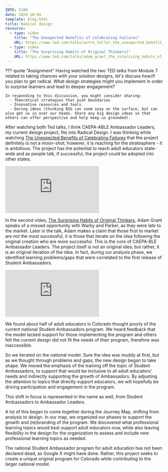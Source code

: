 ```yaml
---
INTE: 5100
date: 2020-10-04
template: blog.html
title: Radical design
resource:
  - type: video
    title: "The Unexpected Benefits of Celebrating Failures"
    URL: https://www.ted.com/talks/astro_teller_the_unexpected_benefit_of_celebrating_failure
  - type: video
    title: "The Surprising Habits of Original Thinkers]"
    URL: https://www.ted.com/talks/adam_grant_the_surprising_habits_of_original_thinkers
---
```


??? quote "Assignment"
    Having watched the two TED talks from Module 7 related to taking chances with your solution designs, let's discuss how/if you plan to get radical. What design strategies might you implement in order to surprise learners and lead to deeper engagement?

    In responding to this discussion, you might consider sharing:
      - Theoretical strategies that push boundaries
      - Innovative resources and tools
      - Daring ideas (thinking BIG can seem sexy on the surface, but can also get us in over our heads. Share any big design ideas so that others can offer perspective and help keep us grounded).

After watching both Ted talks, I think CAEPA-ABLE Ambassador Leaders, my current design project, fits into Radical Design. I was thinking while watching [The Unexpected Benefits of Celebrating Failures](https://www.ted.com/talks/astro_teller_the_unexpected_benefit_of_celebrating_failure) that the project definitely is not a moon-shot; however, it is reaching for the stratosphere - it is ambitious. The project has the potential to reach adult educators state-wide and as people talk, if successful, the project could be adopted into other states.

<div class="aspect-ratio aspect-ratio--16-9">
  <iframe class="aspect-ratio--content" src="https://embed.ted.com/talks/astro_teller_the_unexpected_benefit_of_celebrating_failure" title="TED video player" frameborder="0" allow="accelerometer; autoplay; clipboard-write; encrypted-media; gyroscope; picture-in-picture" allowfullscreen></iframe>
</div>

In the second video, [The Surprising Habits of Original Thinkers](https://www.ted.com/talks/adam_grant_the_surprising_habits_of_original_thinkers), Adam Grant speaks of a missed opportunity with Warby and Parker, as they were late to the market. Later in the talk, Adam makes a claim that those first to market are not the most successful, it is those that iterate on the idea following the original creation who are more successful. This is the core of CAEPA-BLE Ambassador Leaders. The project itself is not an original idea; but rather, it is an original iteration of the idea. In fact, during our analysis phase, we identified learning problems/gaps that were correlated to the first release of Student Ambassadors.

<div class="aspect-ratio aspect-ratio--16-9">
  <iframe class="aspect-ratio--content" src="https://embed.ted.com/talks/adam_grant_the_surprising_habits_of_original_thinkers" title="TED video player" frameborder="0" allow="accelerometer; autoplay; clipboard-write; encrypted-media; gyroscope; picture-in-picture" allowfullscreen></iframe>
</div>

We found about half of adult educators in Colorado thought poorly of the current national Student Ambassadors program. We heard feedback that the model lacked support for those implementing the program and others felt the current design did not fit the needs of their program, therefore was inaccessible.

So we iterated on the national model. Sure the idea was muddy at first, but as we thought through problems and gaps, the new design began to take shape. We moved the emphasis of the training off the topic of Student Ambassadors, to support that would be inclusive to all adult educators' needs and indirectly supporting the growth of Ambassadors. By adjusting the attention to topics that directly support educators, we will hopefully be driving participation and engagement in the program.

This shift in focus is represented in the name as well, from Student Ambassadors to Ambassador Leaders.

A lot of this began to come together during the Journey Map, shifting from analysis to design. In our map, we organized our phases to support the growth and (re)branding of the program. We discovered what professional learning topics would best support adult educators now, while also leaving flexibility in the design for the organization to assess and include new professional learning topics as needed.

The national Student Ambassador program for adult education has not been declared dead, as Google X might have done. Rather, this project seeks to create a unique original program for Colorado while contributing to the larger national model.
